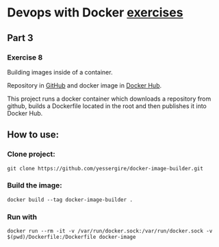 # Devops with Docker [exercises](https://devopswithdocker.com/exercises/)

## Part 3

### Exercise 8
Building images inside of a container.

Repository in [GitHub](https://github.com/yessergire/docker-image-builder)
and docker image in [Docker Hub](https://hub.docker.com/repository/docker/yessergire/docker-image-builder).

This project runs a docker container which downloads a repository from github, builds a Dockerfile
located in the root and then publishes it into Docker Hub.

## How to use:

### Clone project:
```
git clone https://github.com/yessergire/docker-image-builder.git
```

### Build the image:
```
docker build --tag docker-image-builder .
```

### Run with
```
docker run --rm -it -v /var/run/docker.sock:/var/run/docker.sock -v $(pwd)/Dockerfile:/Dockerfile docker-image
```
